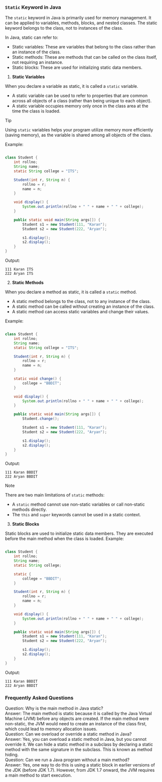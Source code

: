 ### `Static` Keyword in Java
The `static` keyword in Java is primarily used for memory management. It can be applied to variables, methods, blocks, and nested classes. The static keyword belongs to the class, not to instances of the class.

In Java, static can refer to:
- Static variables: These are variables that belong to the class rather than an instance of the class.
- Static methods: These are methods that can be called on the class itself, not requiring an instance.
- Static blocks: These are used for initializing static data members.

1. **Static Variables**

When you declare a variable as static, it is called a `static` variable.  
- A static variable can be used to refer to properties that are common across all objects of a class (rather than being unique to each object).
- A static variable occupies memory only once in the class area at the time the class is loaded.

> [!TIP]
> Using `static` variables helps your program utilize memory more efficiently (saving memory), as the variable is shared among all objects of the class.

Example:
```java

class Student {
    int rollno;
    String name;
    static String college = "ITS";

    Student(int r, String n) {
        rollno = r;
        name = n;
    }

    void display() {
        System.out.println(rollno + " " + name + " " + college);
    }

    public static void main(String args[]) {
        Student s1 = new Student(111, "Karan");
        Student s2 = new Student(222, "Aryan");

        s1.display();
        s2.display();
    }
}
```
Output:
```
111 Karan ITS
222 Aryan ITS
```
2. **Static Methods**

When you declare a method as static, it is called a `static` method.
- A static method belongs to the class, not to any instance of the class.
- A static method can be called without creating an instance of the class.
- A static method can access static variables and change their values.

Example:
```java

class Student {
    int rollno;
    String name;
    static String college = "ITS";

    Student(int r, String n) {
        rollno = r;
        name = n;
    }

    static void change() {
        college = "BBDIT";
    }

    void display() {
        System.out.println(rollno + " " + name + " " + college);
    }

    public static void main(String args[]) {
        Student.change();

        Student s1 = new Student(111, "Karan");
        Student s2 = new Student(222, "Aryan");

        s1.display();
        s2.display();
    }
}
```
Output:
```
111 Karan BBDIT
222 Aryan BBDIT
```
> [!NOTE]
> There are two main limitations of `static` methods:
> - A `static` method cannot use non-static variables or call non-static methods directly.
> - The `this` and `super` keywords cannot be used in a static context.
3. **Static Blocks**

Static blocks are used to initialize static data members. They are executed before the main method when the class is loaded.
Example:
```java

class Student {
    int rollno;
    String name;
    static String college;

    static {
        college = "BBDIT";
    }

    Student(int r, String n) {
        rollno = r;
        name = n;
    }

    void display() {
        System.out.println(rollno + " " + name + " " + college);
    }

    public static void main(String args[]) {
        Student s1 = new Student(111, "Karan");
        Student s2 = new Student(222, "Aryan");

        s1.display();
        s2.display();
    }
}
```
Output:
```
111 Karan BBDIT
222 Aryan BBDIT
```

### Frequently Asked Questions
Question: Why is the main method in Java static?  
Answer: The main method is static because it is called by the Java Virtual Machine (JVM) before any objects are created. If the main method were non-static, the JVM would need to create an instance of the class first, which could lead to memory allocation issues.  
Question: Can we overload or override a static method in Java?  
Answer: Yes, you can overload a static method in Java, but you cannot override it. We can hide a static method in a subclass by declaring a static method with the same signature in the subclass. This is known as method hiding.  
Question: Can we run a Java program without a main method?  
Answer: Yes, one way to do this is using a static block in earlier versions of the JDK (before JDK 1.7). However, from JDK 1.7 onward, the JVM requires a main method to start execution.  

